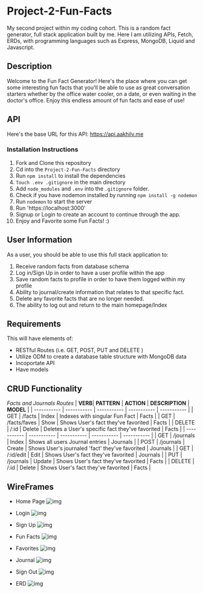 # Project-2-Fun-Facts
My second project within my coding cohort. This is a random fact generator, full stack application built by me. Here I am utilizing APIs, Fetch, ERDs, with programming languages such as Express, MongoDB, Liquid and Javascript. 

## Description
Welcome to the Fun Fact Generator! Here's the place where you can get some interesting fun facts that you'll be able to use as great conversation starters whether by the office water cooler, on a date, or even waiting in the doctor's office. Enjoy this endless amount of fun facts and ease of use!

## API
Here's the base URL for this API: https://api.aakhilv.me

### Installation Instructions
1. Fork and Clone this repository
2. Cd into the `Project-2-Fun-Facts` directory
3. Run `npm install` to install the dependencies
4. `Touch .env .gitignore` in the main directory 
5. Add `node_modules` and `.env` into the `.gitignore` folder.
6. Check if you have nodemon installed by running `npm install -g nodemon`
7. Run `nodemon` to start the server
8. Run 'https://localhost:3000'
9. Signup or Login to create an account to continue through the app. 
10. Enjoy and Favorite some Fun Facts! :)

## User Information
As a user, you should be able to use this full stack application to:
1. Receive random facts from database schema
2. Log in/Sign Up in order to have a user profile within the app
3. Save random facts to profile in order to have them logged within my profile
4. Ability to journal/create information that relates to that specific fact.
5. Delete any favorite facts that are no longer needed. 
6. The ability to log out and return to the main homepage/Index

## Requirements
This will have elements of:
- RESTful Routes (i.e. GET, POST, PUT and DELETE )
- Utilize ODM to create a database table structure with MongoDB data
- Incoportate API
- Have models

## CRUD Functionality
*Facts and Journals Routes*
| **VERB**| **PATTERN** | **ACTION** | **DESCRIPTION** | **MODEL** |
| ----------- | ----------- | ----------- | ----------- | ----------- |
| GET | /facts | Index | Indexes with singular Fun Fact | Facts |
| GET | /facts/faves | Show | Shows User's fact they've favorited | Facts |
| DELETE | /:id | Delete | Deletes a User's specific fact they've favorited | Facts |
| ----------- | ----------- | ----------- | ----------- | ----------- |
| GET | /journals | Index | Shows all users Journal entries | Journals |
| POST | /journals | Create | Shows User's journaled 'fact' they've favorited | Journals |
| GET | /:id/edit | Edit | Shows User's fact they've favorited | Journals |
| PUT | /journals | Update | Shows User's fact they've favorited | Facts |
| DELETE | /:id | Delete | Shows User's fact they've favorited | Facts |




## WireFrames
- Home Page
![img](/Wireframe-Imgs/Home-Page.png)

- Login
![img](/Wireframe-Imgs/Login.png)

- Sign Up
![img](/Wireframe-Imgs/Sign-Up.png)

- Fun Facts
![img](/Wireframe-Imgs/Fun-Fact-Page.png)

- Favorites 
![img](/Wireframe-Imgs/Favorites-Page.png)

- Journal
![img](/Wireframe-Imgs/Journal-Entry-Page.png)

- Sign Out
![img](/Wireframe-Imgs/Signed-Out.png)

- ERD
![img](/Wireframe-Imgs/ERD.png)